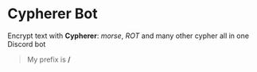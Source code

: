 # Cypherer Bot
Encrypt text with **Cypherer**: *morse*, *ROT* and many other cypher all in one Discord bot

>My prefix is **/**
